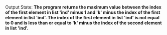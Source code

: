 Output State: **The program returns the maximum value between the index of the first element in list 'ind' minus 1 and 'k' minus the index of the first element in list 'ind'. The index of the first element in list 'ind' is not equal to 0 and is less than or equal to 'k' minus the index of the second element in list 'ind'.**